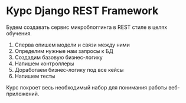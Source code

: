 # Курс Django REST Framework

Будем создавать сервис микроблоггинга в REST стиле в целях обучения.

1. Сперва опишем модели и связи между ними
1. Определим нужные нам запросы к БД
1. Создадим базовую бизнес-логику
1. Напишем контроллеры
1. Доработаем бизнес-логику под все кейсы
1. Напишем тесты

Курс покроет весь необходимый набор для понимания работы веб-приложений.
